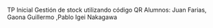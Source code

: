 TP Inicial Gestión de stock utilizando código QR
Alumnos:  Juan Farias, Gaona Guillermo ,Pablo Igei Nakagawa
